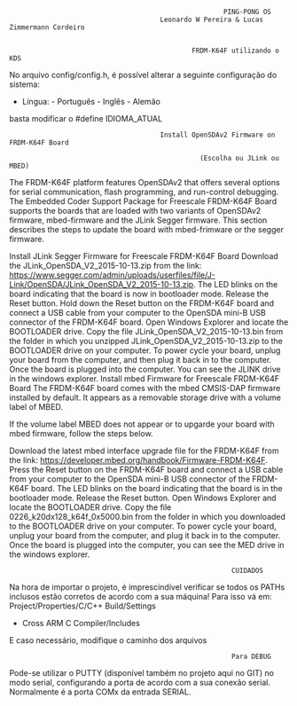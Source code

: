                                                           PING-PONG OS
                                          Leonardo W Pereira & Lucas Zimmermann Cordeiro 
                                                            
                                                            
                                                  FRDM-K64F utilizando o KDS
  No arquivo config/config.h, é possível alterar a seguinte configuração do sistema:
  - Língua: - Português                  - Inglês                     - Alemão
  
  basta modificar o #define IDIOMA_ATUAL
 
                                          Install OpenSDAv2 Firmware on FRDM-K64F Board

                                                    (Escolha ou JLink ou MBED)

The FRDM-K64F platform features OpenSDAv2 that offers several options for serial communication, flash programming, and run-control debugging. The Embedded Coder Support Package for Freescale FRDM-K64F Board supports the boards that are loaded with two variants of OpenSDAv2 firmware, mbed-firmware and the JLink Segger firmware. This section describes the steps to update the board with mbed-frimware or the segger firmware.

Install JLink Segger Firmware for Freescale FRDM-K64F Board
Download the JLink_OpenSDA_V2_2015-10-13.zip from the link: https://www.segger.com/admin/uploads/userfiles/file/J-Link/OpenSDA/JLink_OpenSDA_V2_2015-10-13.zip.
The LED blinks on the board indicating that the board is now in bootloader mode. Release the Reset button.
Hold down the Reset button on the FRDM-K64F board and connect a USB cable from your computer to the OpenSDA mini-B USB connector of the FRDM-K64F board.
Open Windows Explorer and locate the BOOTLOADER drive.
Copy the file JLink_OpenSDA_V2_2015-10-13.bin from the folder in which you unzipped JLink_OpenSDA_V2_2015-10-13.zip to the BOOTLOADER drive on your computer.
To power cycle your board, unplug your board from the computer, and then plug it back in to the computer.
Once the board is plugged into the computer. You can see the JLINK drive in the windows explorer.
Install mbed Firmware for Freescale FRDM-K64F Board
The FRDM-K64F board comes with the mbed CMSIS-DAP firmware installed by default. It appears as a removable storage drive with a volume label of MBED.

If the volume label MBED does not appear or to upgarde your board with mbed firmware, follow the steps below.

Download the latest mbed interface upgrade file for the FRDM-K64F from the link: https://developer.mbed.org/handbook/Firmware-FRDM-K64F.
Press the Reset button on the FRDM-K64F board and connect a USB cable from your computer to the OpenSDA mini-B USB connector of the FRDM-K64F board.
The LED blinks on the board indicating that the board is in the bootloader mode. Release the Reset button.
Open Windows Explorer and locate the BOOTLOADER drive.
Copy the file 0226_k20dx128_k64f_0x5000.bin from the folder in which you downloaded to the BOOTLOADER drive on your computer.
To power cycle your board, unplug your board from the computer, and plug it back in to the computer.
Once the board is plugged into the computer, you can see the MED drive in the windows explorer.



                                                            CUIDADOS
  
  Na hora de importar o projeto, é imprescindível verificar se todos os PATHs inclusos estão corretos de acordo com a sua máquina!
  Para isso vá em: Project/Properties/C/C++ Build/Settings
  - Cross ARM C Compiler/Includes

E caso necessário, modifique o caminho dos arquivos

                                                            Para DEBUG
    
  Pode-se utilizar o PUTTY (disponível também no projeto aqui no GIT) no modo serial, configurando a porta de acordo com a sua conexão serial.
  Normalmente é a porta COMx da entrada SERIAL.

